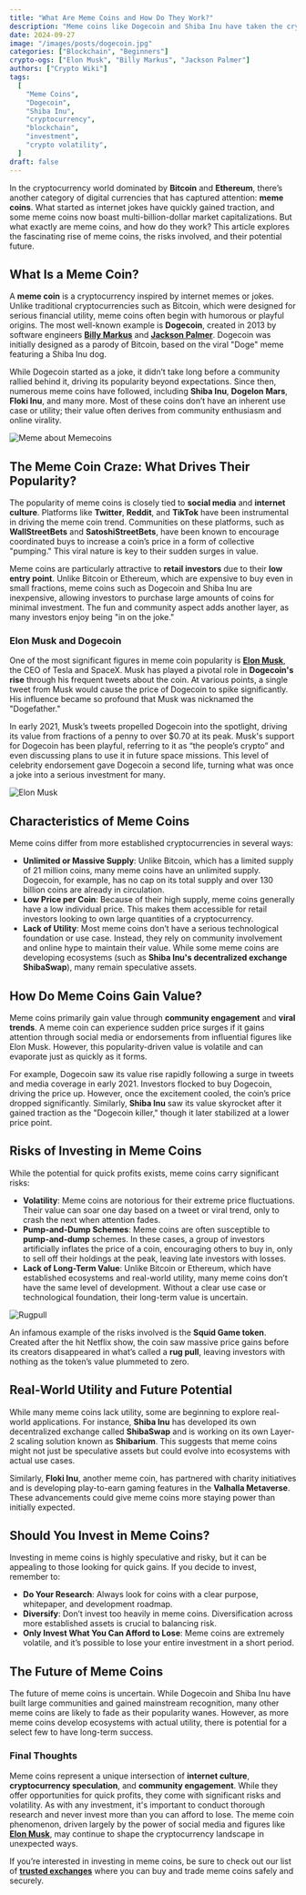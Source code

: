 ```yaml
---
title: "What Are Meme Coins and How Do They Work?"
description: "Meme coins like Dogecoin and Shiba Inu have taken the crypto world by storm. But what exactly are they, and how do they work? Here's everything you need to know about meme coins."
date: 2024-09-27
image: "/images/posts/dogecoin.jpg"
categories: ["Blockchain", "Beginners"]
crypto-ogs: ["Elon Musk", "Billy Markus", "Jackson Palmer"]
authors: ["Crypto Wiki"]
tags:
  [
    "Meme Coins",
    "Dogecoin",
    "Shiba Inu",
    "cryptocurrency",
    "blockchain",
    "investment",
    "crypto volatility",
  ]
draft: false
---
```


In the cryptocurrency world dominated by **Bitcoin** and **Ethereum**, there’s another category of digital currencies that has captured attention: **meme coins**. What started as internet jokes have quickly gained traction, and some meme coins now boast multi-billion-dollar market capitalizations. But what exactly are meme coins, and how do they work? This article explores the fascinating rise of meme coins, the risks involved, and their potential future.

## What Is a Meme Coin?

A **meme coin** is a cryptocurrency inspired by internet memes or jokes. Unlike traditional cryptocurrencies such as Bitcoin, which were designed for serious financial utility, meme coins often begin with humorous or playful origins. The most well-known example is **Dogecoin**, created in 2013 by software engineers **[Billy Markus](/crypto-ogs/billy-markus)** and **[Jackson Palmer](/crypto-ogs/jackson-palmer)**. Dogecoin was initially designed as a parody of Bitcoin, based on the viral "Doge" meme featuring a Shiba Inu dog.

While Dogecoin started as a joke, it didn’t take long before a community rallied behind it, driving its popularity beyond expectations. Since then, numerous meme coins have followed, including **Shiba Inu**, **Dogelon Mars**, **Floki Inu**, and many more. Most of these coins don’t have an inherent use case or utility; their value often derives from community enthusiasm and online virality.

![Meme about Memecoins](/images/posts/memecoins-meme.png)

## The Meme Coin Craze: What Drives Their Popularity?

The popularity of meme coins is closely tied to **social media** and **internet culture**. Platforms like **Twitter**, **Reddit**, and **TikTok** have been instrumental in driving the meme coin trend. Communities on these platforms, such as **WallStreetBets** and **SatoshiStreetBets**, have been known to encourage coordinated buys to increase a coin’s price in a form of collective "pumping." This viral nature is key to their sudden surges in value.

Meme coins are particularly attractive to **retail investors** due to their **low entry point**. Unlike Bitcoin or Ethereum, which are expensive to buy even in small fractions, meme coins such as Dogecoin and Shiba Inu are inexpensive, allowing investors to purchase large amounts of coins for minimal investment. The fun and community aspect adds another layer, as many investors enjoy being "in on the joke."

### Elon Musk and Dogecoin

One of the most significant figures in meme coin popularity is **[Elon Musk](/crypto-ogs/elon-musk)**, the CEO of Tesla and SpaceX. Musk has played a pivotal role in **Dogecoin's rise** through his frequent tweets about the coin. At various points, a single tweet from Musk would cause the price of Dogecoin to spike significantly. His influence became so profound that Musk was nicknamed the "Dogefather."

In early 2021, Musk’s tweets propelled Dogecoin into the spotlight, driving its value from fractions of a penny to over $0.70 at its peak. Musk's support for Dogecoin has been playful, referring to it as “the people’s crypto” and even discussing plans to use it in future space missions. This level of celebrity endorsement gave Dogecoin a second life, turning what was once a joke into a serious investment for many.

![Elon Musk](/images/posts/elon-musk.png)

## Characteristics of Meme Coins

Meme coins differ from more established cryptocurrencies in several ways:

- **Unlimited or Massive Supply**: Unlike Bitcoin, which has a limited supply of 21 million coins, many meme coins have an unlimited supply. Dogecoin, for example, has no cap on its total supply and over 130 billion coins are already in circulation.
- **Low Price per Coin**: Because of their high supply, meme coins generally have a low individual price. This makes them accessible for retail investors looking to own large quantities of a cryptocurrency.
- **Lack of Utility**: Most meme coins don’t have a serious technological foundation or use case. Instead, they rely on community involvement and online hype to maintain their value. While some meme coins are developing ecosystems (such as **Shiba Inu's decentralized exchange ShibaSwap**), many remain speculative assets.

## How Do Meme Coins Gain Value?

Meme coins primarily gain value through **community engagement** and **viral trends**. A meme coin can experience sudden price surges if it gains attention through social media or endorsements from influential figures like Elon Musk. However, this popularity-driven value is volatile and can evaporate just as quickly as it forms.

For example, Dogecoin saw its value rise rapidly following a surge in tweets and media coverage in early 2021. Investors flocked to buy Dogecoin, driving the price up. However, once the excitement cooled, the coin’s price dropped significantly. Similarly, **Shiba Inu** saw its value skyrocket after it gained traction as the "Dogecoin killer," though it later stabilized at a lower price point.

## Risks of Investing in Meme Coins

While the potential for quick profits exists, meme coins carry significant risks:

- **Volatility**: Meme coins are notorious for their extreme price fluctuations. Their value can soar one day based on a tweet or viral trend, only to crash the next when attention fades.
- **Pump-and-Dump Schemes**: Meme coins are often susceptible to **pump-and-dump** schemes. In these cases, a group of investors artificially inflates the price of a coin, encouraging others to buy in, only to sell off their holdings at the peak, leaving late investors with losses.
- **Lack of Long-Term Value**: Unlike Bitcoin or Ethereum, which have established ecosystems and real-world utility, many meme coins don’t have the same level of development. Without a clear use case or technological foundation, their long-term value is uncertain.

![Rugpull](/images/posts/rugpull.jpg)

An infamous example of the risks involved is the **Squid Game token**. Created after the hit Netflix show, the coin saw massive price gains before its creators disappeared in what’s called a **rug pull**, leaving investors with nothing as the token’s value plummeted to zero.

## Real-World Utility and Future Potential

While many meme coins lack utility, some are beginning to explore real-world applications. For instance, **Shiba Inu** has developed its own decentralized exchange called **ShibaSwap** and is working on its own Layer-2 scaling solution known as **Shibarium**. This suggests that meme coins might not just be speculative assets but could evolve into ecosystems with actual use cases.

Similarly, **Floki Inu**, another meme coin, has partnered with charity initiatives and is developing play-to-earn gaming features in the **Valhalla Metaverse**. These advancements could give meme coins more staying power than initially expected.

## Should You Invest in Meme Coins?

Investing in meme coins is highly speculative and risky, but it can be appealing to those looking for quick gains. If you decide to invest, remember to:

- **Do Your Research**: Always look for coins with a clear purpose, whitepaper, and development roadmap.
- **Diversify**: Don’t invest too heavily in meme coins. Diversification across more established assets is crucial to balancing risk.
- **Only Invest What You Can Afford to Lose**: Meme coins are extremely volatile, and it’s possible to lose your entire investment in a short period.

## The Future of Meme Coins

The future of meme coins is uncertain. While Dogecoin and Shiba Inu have built large communities and gained mainstream recognition, many other meme coins are likely to fade as their popularity wanes. However, as more meme coins develop ecosystems with actual utility, there is potential for a select few to have long-term success.

### Final Thoughts

Meme coins represent a unique intersection of **internet culture**, **cryptocurrency speculation**, and **community engagement**. While they offer opportunities for quick profits, they come with significant risks and volatility. As with any investment, it's important to conduct thorough research and never invest more than you can afford to lose. The meme coin phenomenon, driven largely by the power of social media and figures like **[Elon Musk](/crypto-ogs/elon-musk)**, may continue to shape the cryptocurrency landscape in unexpected ways.

If you’re interested in investing in meme coins, be sure to check out our list of **[trusted exchanges](/exchanges)** where you can buy and trade meme coins safely and securely.
